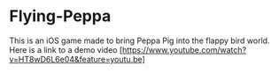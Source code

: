# Flying-Peppa
This is an iOS game made to bring Peppa Pig into the flappy bird world.
Here is a link to a demo video [https://www.youtube.com/watch?v=HT8wD6L6e04&feature=youtu.be]
